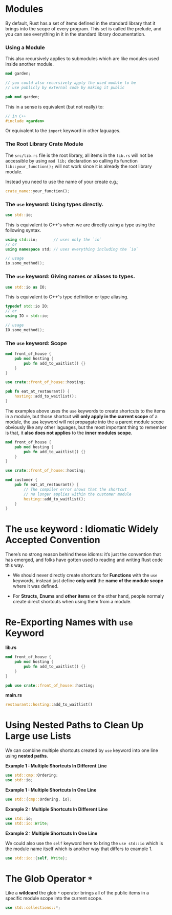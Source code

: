 # Modules

By default, Rust has a set of items defined in the standard library that it brings into the scope of every program. This set is called the prelude, and you can see everything in it in the standard library documentation.

### Using a Module

This also recursively applies to submodules which are like modules used inside another module.

```rust
mod garden;

// you could also recursively apply the used module to be
// use publicly by external code by making it public

pub mod garden;
```

This in a sense is equivalent (but not really) to:

```c++
// in C++
#include <garden>
```

Or equivalent to the `import` keyword in other laguages.

### The Root Library Crate Module

The `src/lib.rs` file is the root library, all items in the `lib.rs` will not be accessible by using `mod lib;` declaration so calling its function `lib::your_function();` will not work since it is already the root library module.

Instead you need to use the name of your create e.g.;

```rust
crate_name::your_function();
```

### The `use` keyword: Using types directly.

```rust
use std::io;
```

This is equivalent to C++'s when we are directly using a type using the following syntax.

```c++
using std::io;       // uses only the `io`
// or
using namespace std; // uses everything including the `io`

// usage
io.some_method();
```

### The `use` keyword: Giving names or aliases to types.

```rust
use std::io as IO;
```

This is equivalent to C++'s type definition or type aliasing.

```c++
typedef std::io IO;
// or
using IO = std::io;

// usage
IO.some_method();
```

### The `use` keyword: Scope

```rust
mod front_of_house {
    pub mod hosting {
        pub fn add_to_waitlist() {}
    }
}

use crate::front_of_house::hosting;

pub fn eat_at_restaurant() {
    hosting::add_to_waitlist();
}
```

The examples above uses the `use` keywords to create shortcuts to the items in a module, but those shortcut will **only apply in the current scope** of a module, the `use` keyword will not propagate into the a parent module scope obviously like any other laguages, but the most important thing to remember is that, it **also does not applies** to the **inner modules scope**.

```rust
mod front_of_house {
    pub mod hosting {
        pub fn add_to_waitlist() {}
    }
}

use crate::front_of_house::hosting;

mod customer {
    pub fn eat_at_restaurant() {
        // The compiler error shows that the shortcut
        // no longer applies within the customer module
        hosting::add_to_waitlist();
    }
}
```
# The `use` keyword : Idiomatic Widely Accepted Convention

There’s no strong reason behind these idioms: it’s just the convention that has emerged, and folks have gotten used to reading and writing Rust code this way.

- We should never directly create shortcuts for **Functions** with the `use` keywords, instead just define **only until** the **name of the module scope** where it was defined.

- For **Structs**, **Enums** and **other items** on the other hand, people normaly create direct shortcuts when using them from a module.

# Re-Exporting Names with `use` Keyword

**lib.rs**
```rust
mod front_of_house {
    pub mod hosting {
        pub fn add_to_waitlist() {}
    }
}

pub use crate::front_of_house::hosting;
```

**main.rs**
```rust
restaurant::hosting::add_to_waitlist()
```

# Using Nested Paths to Clean Up Large use Lists

We can combine multiple shortcuts created by `use` keyword into one line using **nested paths**.

**Example 1 : Multiple Shortcuts In Different Line**
```rust
use std::cmp::Ordering;
use std::io;
```

**Example 1 : Multiple Shortcuts In One Line**
```rust
use std::{cmp::Ordering, io};
```

**Example 2 : Multiple Shortcuts In Different Line**
```rust
use std::io;
use std::io::Write;
```

**Example 2 : Multiple Shortcuts In One Line**

We could also use the `self` keyword here to bring the `use std::io` which is the module name itself which is another way that differs to example 1.

```rust
use std::io::{self, Write};
```

# The Glob Operator `*`

Like a **wildcard** the glob `*` operator brings all of the public items in a specific module scope into the current scope.

```rust
use std::collections::*;
```